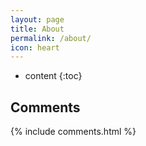 ```yaml
---
layout: page
title: About
permalink: /about/
icon: heart
---
```


* content
{:toc}


## Comments

{% include comments.html %}
